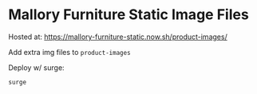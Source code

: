 # Mallory Furniture Static Image Files

Hosted at:
https://mallory-furniture-static.now.sh/product-images/

Add extra img files to `product-images`

Deploy w/ surge:
```sh
surge
```
